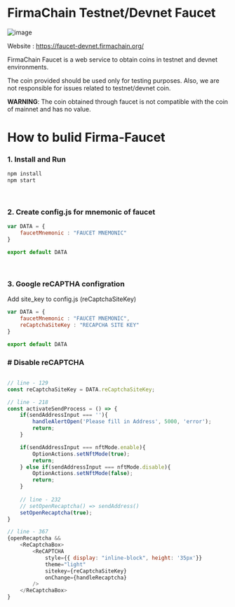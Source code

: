 # FirmaChain Testnet/Devnet Faucet

![image](https://user-images.githubusercontent.com/5277080/132805004-9716fcec-1502-4a1a-817e-6de3c50f046d.png)



Website : https://faucet-devnet.firmachain.org/

FirmaChain Faucet is a web service to obtain coins in testnet and devnet environments. 

The coin provided should be used only for testing purposes. Also, we are not responsible for issues related to testnet/devnet coin.

**WARNING**: The coin obtained through faucet is not compatible with the coin of mainnet and has no value.


# How to bulid Firma-Faucet

### 1. Install and Run 
```javascript
npm install
npm start
```
</br>

### 2. Create config.js for mnemonic of faucet

```javascript
var DATA = {
    faucetMnemonic : "FAUCET MNEMONIC"
}

export default DATA
```
</br>

### 3. Google reCAPTHA configration
Add site_key to config.js (reCaptchaSiteKey)


```javascript
var DATA = {
    faucetMnemonic : "FAUCET MNEMONIC",
    reCaptchaSiteKey : "RECAPCHA SITE KEY"
}

export default DATA
```



### # Disable reCAPTCHA
```javascript

// line - 129
const reCaptchaSiteKey = DATA.reCaptchaSiteKey;

// line - 218
const activateSendProcess = () => {
    if(sendAddressInput === ''){
        handleAlertOpen('Please fill in Address', 5000, 'error');
        return;
    }

    if(sendAddressInput === nftMode.enable){
        OptionActions.setNftMode(true);
        return;
    } else if(sendAddressInput === nftMode.disable){
        OptionActions.setNftMode(false);
        return;
    }
    
    // line - 232
    // setOpenRecaptcha() => sendAddress()
    setOpenRecaptcha(true);
}

// line - 367
{openRecaptcha &&
    <ReCaptchaBox>
        <ReCAPTCHA 
            style={{ display: "inline-block", height: '35px'}}
            theme="light"
            sitekey={reCaptchaSiteKey}
            onChange={handleRecaptcha}
        />
    </ReCaptchaBox>
}
```
